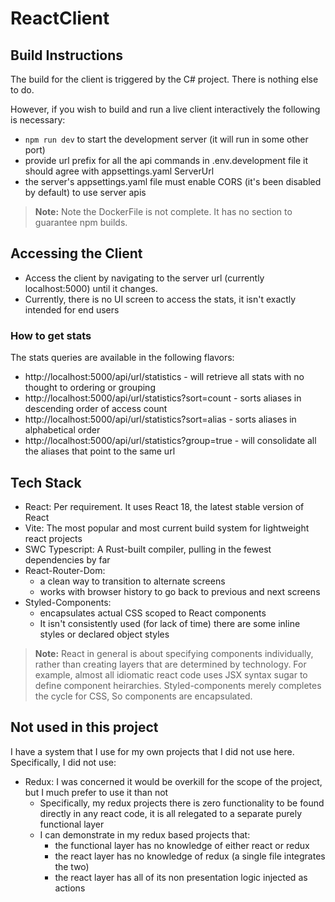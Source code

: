 # ReactClient


## Build Instructions

The build for the client is triggered by the C# project. There is nothing else to do.

However, if you wish to build and run a live client interactively the following is necessary:
* `npm run dev` to start the development server (it will run in some other port)
* provide url prefix for all the api commands in .env.development file it should agree with appsettings.yaml ServerUrl
* the server's appsettings.yaml file must enable CORS (it's been disabled by default) to use server apis

> **Note:** Note the DockerFile is not complete. It has no section to guarantee npm builds.

## Accessing the Client
* Access the client by navigating to the server url (currently localhost:5000) until it changes.
* Currently, there is no UI screen to access the stats, it isn't exactly intended for end users

### How to get stats

The stats queries are available in the following flavors:
* http://localhost:5000/api/url/statistics - will retrieve all stats with no thought to ordering or grouping
* http://localhost:5000/api/url/statistics?sort=count - sorts aliases in descending order of access count
* http://localhost:5000/api/url/statistics?sort=alias - sorts aliases in alphabetical order
* http://localhost:5000/api/url/statistics?group=true - will consolidate all the aliases that point to the same url

## Tech Stack
* React: Per requirement. It uses React 18, the latest stable version of React
* Vite: The most popular and most current build system for lightweight react projects
* SWC Typescript: A Rust-built compiler, pulling in the fewest dependencies by far
* React-Router-Dom: 
   * a clean way to transition to alternate screens
   * works with browser history to go back to previous and next screens
* Styled-Components: 
   * encapsulates actual CSS scoped to React components
   * It isn't consistently used (for lack of time) there are some inline styles or declared object styles

> **Note:** React in general is about specifying components individually, 
> rather than creating layers that are determined by technology.
> For example, almost all idiomatic react code uses JSX syntax sugar to define component heirarchies.
> Styled-components merely completes the cycle for CSS, So components are encapsulated.

## Not used in this project
I have a system that I use for my own projects that I did not use here. Specifically, I did not use:
* Redux: I was concerned it would be overkill for the scope of the project, but I much prefer to use it than not
  * Specifically, my redux projects there is zero functionality to be found directly in any react code, it is all
    relegated to a separate purely functional layer
  * I can demonstrate in my redux based projects that:
     * the functional layer has no knowledge of either react or redux
     * the react layer has no knowledge of redux (a single file integrates the two)
     * the react layer has all of its non presentation logic injected as actions

